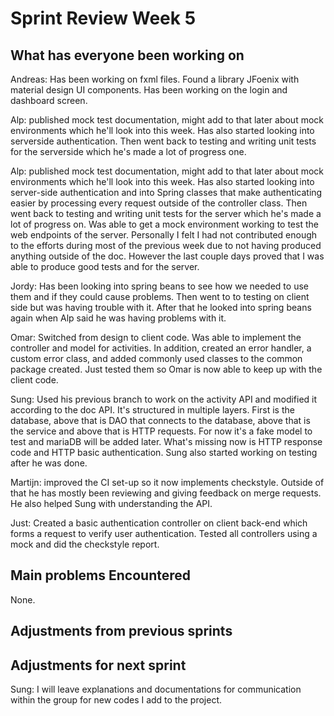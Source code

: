 # Sprint Review Week 5

## What has everyone been working on

Andreas: Has been working on fxml files. Found a library JFoenix with material design UI components. Has been working on the login and dashboard screen.

Alp: published mock test documentation, might add to that later about mock environments which he'll look into this week.
Has also started looking into serverside authentication. Then went back to testing and writing unit tests for the serverside which he's made a lot of progress one.

Alp: published mock test documentation, might add to that later about mock environments which he'll look into this week. 
Has also started looking into server-side authentication and into Spring classes that make authenticating easier by processing every request outside of the controller class. Then went back to testing and writing unit tests for the server which he's made a lot of progress on. Was able to get a mock environment working to test the web endpoints of the server. 
Personally I felt I had not contributed enough to the efforts during most of the previous week due to not having produced anything outside of the doc. However the last couple days proved that I was able to produce good tests and for the server.  

Jordy: Has been looking into spring beans to see how we needed to use them and if they could cause problems. Then went to to testing on client side but was having trouble with it.
After that he looked into spring beans again when Alp said he was having problems with it.


Omar: Switched from design to client code. Was able to implement the controller and model for activities. In addition, created an error handler, a custom error class, and added commonly used classes to the common package created. Just tested them so Omar is now able to keep up with the client code.

Sung: Used his previous branch to work on the activity API and modified it according to the doc API. It's structured in multiple layers. First is the database,
above that is DAO that connects to the database, above that is the service and above that is HTTP requests. For now it's a fake model to test and mariaDB will be added later.
What's missing now is HTTP response code and HTTP basic authentication. Sung also started working on testing after he was done.

Martijn: improved the CI set-up so it now implements checkstyle. Outside of that he has mostly been reviewing and giving feedback on merge requests.
He also helped Sung with understanding the API.

Just: Created a basic authentication controller on client back-end  which forms a request to verify user authentication. Tested all controllers using a mock and did the checkstyle report.


## Main problems Encountered

None.


## Adjustments from previous sprints



## Adjustments for next sprint

Sung: I will leave explanations and documentations for communication within the group for new codes I add to the project.
